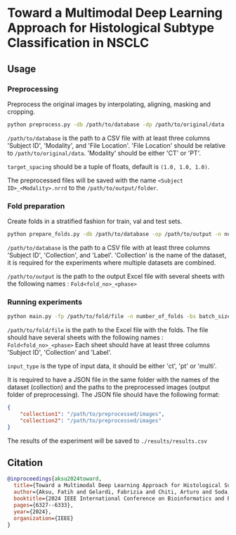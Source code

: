 # Toward a Multimodal Deep Learning Approach for Histological Subtype Classification in NSCLC

## Usage

### Preprocessing
Preprocess the original images by interpolating, aligning, masking and cropping.

```bash
python preprocess.py -db /path/to/database -dp /path/to/original/data -op /path/to/output/folder -ts target_spacing
```

`/path/to/database` is the path to a CSV file with at least three columns 'Subject ID', 'Modality', and 'File Location'. 'File Location' should be relative to `/path/to/original/data`. 'Modality' should be either 'CT' or 'PT'.

`target_spacing` should be a tuple of floats, default is `(1.0, 1.0, 1.0)`.

The preprocessed files will be saved with the name `<Subject ID>_<Modality>.nrrd` to the `/path/to/output/folder`.

### Fold preparation
Create folds in a stratified fashion for train, val and test sets.

```bash
python prepare_folds.py -db /path/to/database -op /path/to/output -n number_of_folds
```

`/path/to/database` is the path to a CSV file with at least three columns 'Subject ID', 'Collection', and 'Label'. 'Collection' is the name of the dataset, it is required for the experiments where multiple datasets are combined.

`/path/to/output` is the path to the output Excel file with several sheets with the following names : `Fold<fold_no>_<phase>`

### Running experiments

```bash
python main.py -fp /path/to/fold/file -n number_of_folds -bs batch_size -e number_of_epochs -i input_type -exp exp_id
```

`/path/to/fold/file` is the path to the Excel file with the folds. The file should have several sheets with the following names : `Fold<fold_no>_<phase>`
Each sheet should have at least three columns 'Subject ID', 'Collection' and 'Label'.

`input_type` is the type of input data, it should be either 'ct', 'pt' or 'multi'.

It is required to have a JSON file in the same folder with the names of the dataset (collection) and the paths to the preprocessed images (output folder of preprocessing).
The JSON file should have the following format:
```json
{
    "collection1": "/path/to/preprocessed/images",
    "collection2": "/path/to/preprocessed/images"
}
```
The
results of the experiment will be saved to `./results/results.csv`

## Citation

```bibtex
@inproceedings{aksu2024toward,
  title={Toward a Multimodal Deep Learning Approach for Histological Subtype Classification in NSCLC},
  author={Aksu, Fatih and Gelardi, Fabrizia and Chiti, Arturo and Soda, Paolo},
  booktitle={2024 IEEE International Conference on Bioinformatics and Biomedicine (BIBM)},
  pages={6327--6333},
  year={2024},
  organization={IEEE}
}
```
